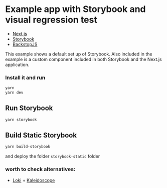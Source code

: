 # Example app with Storybook and visual regression test

- [Next.js](https://github.com/zeit/next.js)
- [Storybook](https://github.com/storybookjs/storybook)
- [BackstopJS](https://github.com/garris/BackstopJS)

This example shows a default set up of Storybook. Also included in the example is a custom component included in both Storybook and the Next.js application.

### Install it and run

```bash
yarn
yarn dev
```

## Run Storybook

```bash
yarn storybook
```

## Build Static Storybook

```bash
yarn build-storybook
```

and deploy the folder `storybook-static` folder

### worth to check alternatives:

- [Loki](loki.js.org) + [Kaleidoscope](https://www.kaleidoscopeapp.com/)
